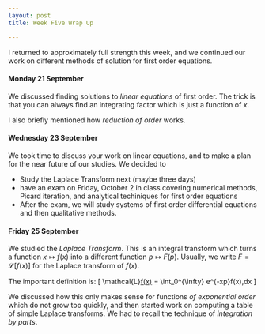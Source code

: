 ```yaml
---
layout: post
title: Week Five Wrap Up

---
```


I returned to approximately full strength this week, and we continued our work
on different methods of solution for first order equations.

#### Monday 21 September

We discussed finding solutions to _linear equations_ of first order. The trick
is that you can always find an integrating factor which is just a function of
$x$.

I also briefly mentioned how _reduction of order_ works.

#### Wednesday 23 September

We took time to discuss your work on linear equations, and to make a plan for
the near future of our studies. We decided to

  * Study the Laplace Transform next (maybe three days)
  * have an exam on Friday, October 2 in class covering numerical methods,
    Picard iteration, and analytical techiniques for first order equations
  * After the exam, we will study systems of first order differential
    equations and then qualitative methods.

#### Friday 25 September

We studied the _Laplace Transform_. This is an integral transform which turns
a function $x \mapsto f(x)$ into a different function $p \mapsto F(p)$.
Usually, we write $F = \mathcal{L}[f(x)]$ for the Laplace transform of $f(x)$.

The important definition is:
\[
\mathcal{L}[f(x)](p) = \int_0^{\infty} e^{-xp}f(x)\,dx
\]

We discussed how this only makes sense for functions _of exponential order_
which do not grow too quickly, and then started work on computing a table of
simple Laplace transforms. We had to recall the technique of _integration by parts_.